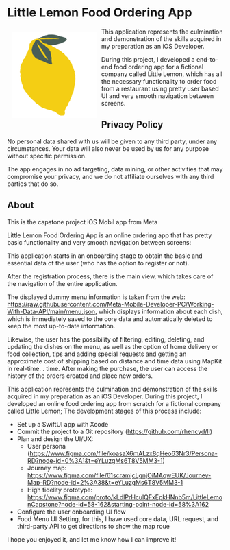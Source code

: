 # Little Lemon Food Ordering App

<img src="FoodOrderingApp/FoodOrderingApp/Assets.xcassets/AppIcon.appiconset/ItunesArtwork@2x.png" align="left"
width="200" 
hspace="10" 
vspace="10">



This application represents the culmination and demonstration of the skills acquired in my preparation as an iOS Developer. 

During this project, I developed a end-to-end food ordering app for a fictional company called Little Lemon, which has all the necessary functionality to order food from a restaurant using pretty user based UI and very smooth navigation between screens.




## Privacy Policy

No personal data shared with us will be given to any third party, under any circumstances. Your data will also never be used by us for any purpose without specific permission.

The app engages in no ad targeting, data mining, or other activities that may compromise your privacy, and we do not affiliate ourselves with any third parties that do so.



## About

This is the capstone project iOS Mobil app from Meta

Little Lemon Food Ordering App is an online ordering app that has pretty basic functionality and very smooth navigation between screens:

This application starts in an onboarding stage to obtain the basic and essential data of the user (who has the option to register or not).

After the registration process, there is the main view, which takes care of the navigation of the entire application.

The displayed dummy menu information is taken from the web: https://raw.githubusercontent.com/Meta-Mobile-Developer-PC/Working-With-Data-API/main/menu.json, which displays information about each dish, which is immediately saved to the core data and automatically deleted to keep the most up-to-date information.

Likewise, the user has the possibility of filtering, editing, deleting, and updating the dishes on the menu, as well as the option of home delivery or food collection, tips and adding special requests and getting an approximate cost of shipping based on distance and time data using MapKit in real-time. . time. After making the purchase, the user can access the history of the orders created and place new orders.


This application represents the culmination and demonstration of the skills acquired in my preparation as an iOS Developer. During this project, I developed an online food ordering app from scratch for a fictional company called Little Lemon; The development stages of this process include:

- Set up a SwiftUI app with Xcode
- Commit the project to a Git repository (https://github.com/rhencyd/ll)
- Plan and design the UI/UX:
  - User persona (https://www.figma.com/file/koasaX6mALzx8qHeo63Nr3/Persona-RD?node-id=0%3A1&t=eYLuzgMs6T8V5MM3-1)
  - Journey map: https://www.figma.com/file/61scramjcLgnjOiMAqwEUK/Journey-Map-RD?node-id=2%3A38&t=eYLuzgMs6T8V5MM3-1
  - High fidelity prototype: https://www.figma.com/proto/kLdlPrHculQFxEpkHNnb5m/LittleLemonCapstone?node-id=58-162&starting-point-node-id=58%3A162
- Configure the user onboarding UI flow
- Food Menu UI Setting, for this, I have used core data, URL request, and third-party API to get directions to show the map roue


I hope you enjoyed it, and let me know how I can improve it! 




